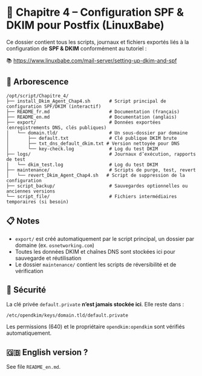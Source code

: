 # 📘 Chapitre 4 – Configuration SPF & DKIM pour Postfix (LinuxBabe)

Ce dossier contient tous les scripts, journaux et fichiers exportés liés à la configuration de **SPF & DKIM** conformément au tutoriel :

📚 https://www.linuxbabe.com/mail-server/setting-up-dkim-and-spf

## 📂 Arborescence

```
/opt/script/Chapitre_4/
├── install_Dkim_Agent_Chap4.sh       # Script principal de configuration SPF/DKIM (interactif)
├── README_fr.md                      # Documentation (français)
├── README_en.md                      # Documentation (anglais)
├── export/                           # Données exportées (enregistrements DNS, clés publiques)
│   └── domain.tld/                   # Un sous-dossier par domaine
│       ├── default.txt               # Clé publique DKIM brute
│       ├── txt_dns_default_dkim.txt # Version nettoyée pour DNS
│       └── key-check.log             # Log du test DKIM
├── logs/                             # Journaux d’exécution, rapports de test
│   └── dkim_test.log                 # Log du test DKIM
├── maintenance/                      # Scripts de purge, test, revert
│   └── revert_Dkim_Agent_Chap4.sh   # Script de suppression de la configuration
├── script_backup/                    # Sauvegardes optionnelles ou anciennes versions
└── script_file/                      # Fichiers intermédiaires temporaires (si besoin)
```

## 📋 Notes

- `export/` est créé automatiquement par le script principal, un dossier par domaine (ex. `osnetworking.com`)
- Toutes les données DKIM et chaînes DNS sont stockées ici pour sauvegarde et réutilisation
- Le dossier `maintenance/` contient les scripts de réversibilité et de vérification

## 🔐 Sécurité

La clé privée `default.private` **n’est jamais stockée ici**. Elle reste dans :
```
/etc/opendkim/keys/domain.tld/default.private
```

Les permissions (640) et le propriétaire `opendkim:opendkim` sont vérifiés automatiquement.

## 🇬🇧 English version ?

See file `README_en.md`.
